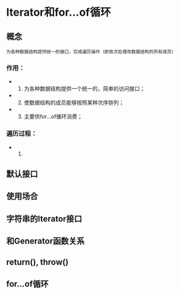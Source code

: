 # Iterator和for...of循环

## 概念
    为各种数据结构提供统一的接口，完成遍历操作（即依次处理改数据结构的所有成员）

### 作用：
* 1. 为各种数据结构提供一个统一的，简单的访问接口；
* 2. 使数据结构的成员能够按照某种次序排列；
* 3. 主要供for...of循环消费；

### 遍历过程：
* 1.

## 默认接口
## 使用场合
## 字符串的Iterator接口
## 和Generator函数关系
## return(), throw()
## for...of循环

